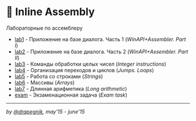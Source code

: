# 💉 Inline Assembly

Лабораторные по ассемблеру

- [lab1](https://github.com/Drapegnik/bsu/tree/master/programming/inline-assembly/lab1) - Приложение на базе диалога. Часть 1 (_WinAPI+Assembler. Part I_)
- [lab2](https://github.com/Drapegnik/bsu/tree/master/programming/inline-assembly/lab2) - Приложение на базе диалога. Часть 2 (_WinAPI+Assembler. Part II_)
- [lab3](https://github.com/Drapegnik/bsu/tree/master/programming/inline-assembly/lab3) - Команды обработки целых чисел (_Integer instructions_)
- [lab4](https://github.com/Drapegnik/bsu/tree/master/programming/inline-assembly/lab4) - Организация переходов и циклов (_Jumps. Loops_)
- [lab5](https://github.com/Drapegnik/bsu/tree/master/programming/inline-assembly/lab5) - Работа со строками (_Strings_)
- [lab6](https://github.com/Drapegnik/bsu/tree/master/programming/inline-assembly/lab6) - Массивы (_Arrays_)
- [lab7](https://github.com/Drapegnik/bsu/tree/master/programming/inline-assembly/lab7) - Длинная арифметика (_Long arithmetic_)
- [exam](https://github.com/Drapegnik/bsu/tree/master/programming/inline-assembly/exam) - Экзаменационная задача (_Exam task_)

---

_by [@drapegnik](https://github.com/Drapegnik), may'15 - june'15_
